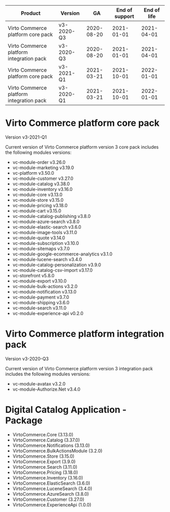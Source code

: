 
| Product                                | Version     | GA       | End of support | End of life | 
|---------                               |---------    |----      | -------        | ----        | 
|Virto Commerce platform core pack       |v3-2020-Q3   |2020-08-20|2021-01-01      |2021-04-01   | 
|Virto Commerce platform integration pack|v3-2020-Q3   |2020-08-20|2021-01-01      |2021-04-01   | 
|Virto Commerce platform core pack       |v3-2021-Q1   |2021-03-21|2021-10-01      |2022-01-01   | 
|Virto Commerce platform integration pack|v3-2020-Q1   |2021-03-21|2021-10-01      |2022-01-01   | 


<h1> Virto Commerce platform core pack </h1> 

Version v3-2021-Q1

Current version of Virto Commerce platform version 3 core pack includes the following modules versions:  
  
<ul> 
   <li> vc-module-order v3.26.0</li> 
   <li> vc-module-marketing v3.19.0 </li> 
   <li> vc-platform v3.50.0 </li> 
   <li> vc-module-customer v3.27.0  </li> 
   <li> vc-module-catalog v3.38.0 </li> 
   <li> vc-module-inventory v3.16.0 </li> 
   <li> vc-module-core v3.13.0 </li> 
   <li> vc-module-store v3.15.0 </li> 
   <li> vc-module-pricing v3.18.0 </li> 
   <li> vc-module-cart v3.15.0 </li> 
   <li> vc-module-catalog-publishing v3.8.0 </li> 
   <li> vc-module-azure-search v3.8.0 </li> 
   <li> vc-module-elastic-search v3.6.0 </li> 
   <li> vc-module-image-tools v3.11.0 </li> 
   <li> vc-module-quote v3.14.0</li> 
   <li> vc-module-subscription v3.10.0</li> 
   <li> vc-module-sitemaps v3.7.0 </li> 
   <li> vc-module-google-ecommerce-analytics v3.1.0 </li>
   <li> vc-module-lucene-search v3.4.0</li> 
   <li> vc-module-catalog-personalization v3.9.0</li> 
   <li> vc-module-catalog-csv-import v3.17.0 </li> 
   <li> vc-storefront v5.8.0 </li> 
   <li> vc-module-export v3.10.0 </li>    
   <li> vc-module-bulk-actions v3.2.0 </li>    
   <li> vc-module-notification v3.13.0 </li> 
   <li> vc-module-payment v3.7.0 </li> 
   <li> vc-module-shipping v3.6.0 </li>     
   <li> vc-module-search v3.11.0 </li>
   <li> vc-module-experience-api v0.2.0 </li> 
</ul> 



<h1> Virto Commerce platform integration pack</h1>  

Version v3-2020-Q3 

Current version of Virto Commerce platform version 3 integration pack includes the following modules versions:  

<ul> 
   <li> vc-module-avatax v3.2.0 </li> 
   <li> vc-module-Authorize.Net v3.4.0 </li>
</ul>


<h1> Digital Catalog Application - Package </h1>

<ul> 
   <li> VirtoCommerce.Core (3.13.0)
   <li> VirtoCommerce.Catalog (3.37.0)
   <li> VirtoCommerce.Notifications (3.13.0)
   <li> VirtoCommerce.BulkActionsModule (3.2.0)
   <li> VirtoCommerce.Store (3.15.0)
   <li> VirtoCommerce.Export (3.9.0)
   <li> VirtoCommerce.Search (3.11.0)
   <li> VirtoCommerce.Pricing (3.18.0)
   <li> VirtoCommerce.Inventory (3.16.0)
   <li> VirtoCommerce.ElasticSearch (3.6.0)
   <li> VirtoCommerce.LuceneSearch (3.4.0)
   <li> VirtoCommerce.AzureSearch (3.8.0) 
   <li> VirtoCommerce.Customer (3.27.0)
   <li> VirtoCommerce.ExperienceApi (1.0.0)
<ul> 

